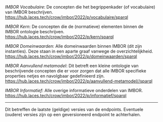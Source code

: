 *IMBOR Vocabulaire*: De concepten die het begrippenkader (of vocabulaire) van IMBOR beschrijven.
https://hub.laces.tech/crow/imbor/2022/p/vocabulaire/sparql

*IMBOR Kern*: De concepten die de (normatieve) elementen binnen de IMBOR ontologie beschrijven.
https://hub.laces.tech/crow/imbor/2022/p/kern/sparql

*IMBOR Domeinwaarden*: Alle domeinwaarden binnen IMBOR (dit zijn instanties). Deze staan in een aparte graaf vanwege de overzichtelijkheid.
https://hub.laces.tech/crow/imbor/2022/p/domeinwaarden/sparql

*IMBOR Aanvullend metamodel*: Dit betreft een kleine ontologie van beschrijvende concepten die er voor zorgen dat alle IMBOR specifieke properties netjes en navolgbaar gedefinieerd zijn.
https://hub.laces.tech/crow/imbor/2022/p/aanvullend-metamodel//sparql

*IMBOR Informatief*: Alle overige informatieve onderdelen van IMBOR.
https://hub.laces.tech/crow/imbor/2022/p/informatief/sparql

---

Dit betreffen de laatste (geldige) versies van de endpoints. Eventuele (oudere) versies zijn op een geversioneerd endpoint te achterhalen.









